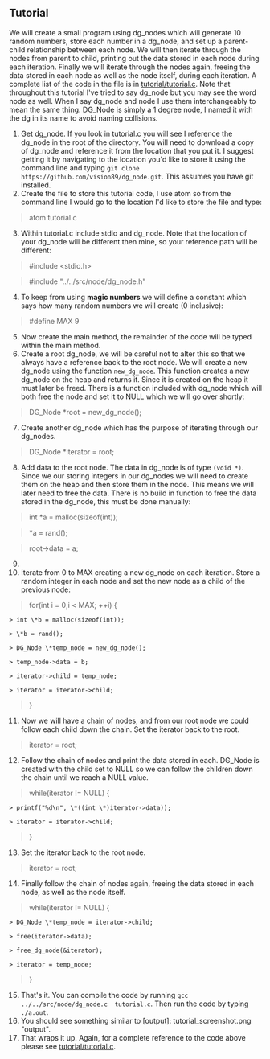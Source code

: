 ## Tutorial
We will create a small program using dg_nodes which will generate 10 random numbers, store each number in a dg_node, and set up a parent-child relationship between each node.  We will then iterate through the nodes from parent to child, printing out the data stored in each node during each iteration.  Finally we will iterate through the nodes again, freeing the data stored in each node as well as the node itself, during each iteration.
A complete list of the code in the file is in [tutorial/tutorial.c](tutorial/tutorial.c).
Note that throughout this tutorial I've tried to say dg_node but you may see the word node as well.  When I say dg_node and node I use them interchangeably to mean the same thing.  DG_Node is simply a 1 degree node, I named it with the dg in its name to avoid naming collisions.

1. Get dg_node.  If you look in tutorial.c you will see I reference the dg_node in the root of the directory.  You will need to download a copy of dg_node and reference it from the location that you put it.  I suggest getting it by navigating to the location you'd like to store it using the command line and typing `git clone https://github.com/vision89/dg_node.git`.  This assumes you have git installed.
2. Create the file to store this tutorial code, I use atom so from the command line I would go to the location I'd like to store the file and type:
  > atom tutorial.c
3. Within tutorial.c include stdio and dg_node.  Note that the location of your dg_node will be different then mine, so your reference path will be different:
  >#include <stdio.h>

  >#include "../../src/node/dg_node.h"
4. To keep from using **magic numbers** we will define a constant which says how many random numbers we will create (0 inclusive):
  > #define MAX 9
5. Now create the main method, the remainder of the code will be typed within the main method.
6. Create a root dg_node, we will be careful not to alter this so that we always have a reference back to the root node.  We will create a new dg_node using the function `new_dg_node`.  This function creates a new dg_node on the heap and returns it.  Since it is created on the heap it must later be freed.  There is a function included with dg_node which will both free the node and set it to NULL which we will go over shortly:
  > DG_Node \*root = new_dg_node();
7. Create another dg_node which has the purpose of iterating through our dg_nodes.
  > DG_Node \*iterator = root;
8. Add data to the root node.  The data in dg_node is of type `(void *)`.  Since we our storing integers in our dg_nodes we will need to create them on the heap and then store them in the node.  This means we will later need to free the data.  There is no build in function to free the data stored in the dg_node, this must be done manually:
  > int \*a = malloc(sizeof(int));

  > \*a = rand();

  > root->data = a;
9.
10. Iterate from 0 to MAX creating a new dg_node on each iteration.  Store a random integer in each node and set the new node as a child of the previous node:
  > for(int i = 0;i < MAX; ++i) {

    > int \*b = malloc(sizeof(int));

    > \*b = rand();

    > DG_Node \*temp_node = new_dg_node();

    > temp_node->data = b;

    > iterator->child = temp_node;

    > iterator = iterator->child;

  > }
11.  Now we will have a chain of nodes, and from our root node we could follow each child down the chain.  Set the iterator back to the root.
  > iterator = root;
12. Follow the chain of nodes and print the data stored in each.  DG_Node is created with the child set to NULL so we can follow the children down the chain until we reach a NULL value.
  > while(iterator != NULL) {

    > printf("%d\n", \*((int \*)iterator->data));

    > iterator = iterator->child;

  > }
13. Set the iterator back to the root node.
  > iterator = root;
14. Finally follow the chain of nodes again, freeing the data stored in each node, as well as the node itself.
  > while(iterator != NULL) {

    > DG_Node \*temp_node = iterator->child;

    > free(iterator->data);

    > free_dg_node(&iterator);

    > iterator = temp_node;

  > }
15.  That's it.  You can compile the code by running `gcc ../../src/node/dg_node.c  tutorial.c`.  Then run the code by typing `./a.out`.
16. You should see something similar to
[output]: tutorial_screenshot.png "output".
17. That wraps it up.  Again, for a complete reference to the code above please see [tutorial/tutorial.c](tutorial/tutorial.c).
